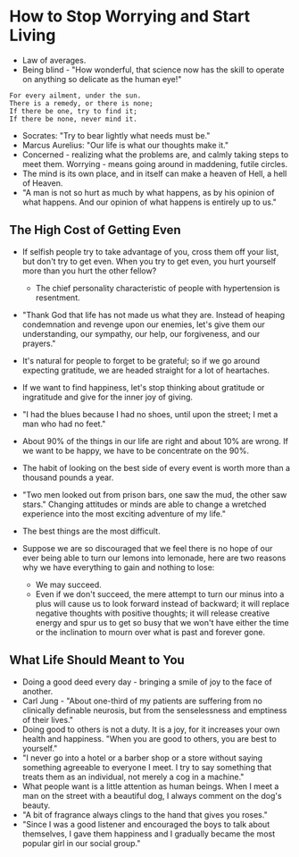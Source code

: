 # How to Stop Worrying and Start Living

- Law of averages.
- Being blind - "How wonderful, that science now has the skill to operate on anything so delicate as the human eye!"

```
For every ailment, under the sun.
There is a remedy, or there is none;
If there be one, try to find it;
If there be none, never mind it.
```

- Socrates: "Try to bear lightly what needs must be."
- Marcus Aurelius: "Our life is what our thoughts make it."
- Concerned - realizing what the problems are, and calmly taking steps to meet them. Worrying - means going around in maddening, futile circles.
- The mind is its own place, and in itself can make a heaven of Hell, a hell of Heaven.
- "A man is not so hurt as much by what happens, as by his opinion of what happens. And our opinion of what happens is entirely up to us."

## The High Cost of Getting Even

- If selfish people try to take advantage of you, cross them off your list, but don't try to get even. When you try to get even, you hurt yourself more than you hurt the other fellow?
  - The chief personality characteristic of people with hypertension is resentment.
- "Thank God that life has not made us what they are. Instead of heaping condemnation and revenge upon our enemies, let's give them our understanding, our sympathy, our help, our forgiveness, and our prayers."

- It's natural for people to forget to be grateful; so if we go around expecting gratitude, we are headed straight for a lot of heartaches.
- If we want to find happiness, let's stop thinking about gratitude or ingratitude and give for the inner joy of giving.
- "I had the blues because I had no shoes, until upon the street; I met a man who had no feet."
- About 90% of the things in our life are right and about 10% are wrong. If we want to be happy, we have to be concentrate on the 90%.
- The habit of looking on the best side of every event is worth more than a thousand pounds a year.

- "Two men looked out from prison bars, one saw the mud, the other saw stars." Changing attitudes or minds are able to change a wretched experience into the most exciting adventure of my life."
- The best things are the most difficult.
- Suppose we are so discouraged that we feel there is no hope of our ever being able to turn our lemons into lemonade, here are two reasons why we have everything to gain and nothing to lose:
  - We may succeed.
  - Even if we don't succeed, the mere attempt to turn our minus into a plus will cause us to look forward instead of backward; it will replace negative thoughts with positive thoughts; it will release creative energy and spur us to get so busy that we won't have either the time or the inclination to mourn over what is past and forever gone.

## What Life Should Meant to You

- Doing a good deed every day - bringing a smile of joy to the face of another.
- Carl Jung - "About one-third of my patients are suffering from no clinically definable neurosis, but  from the senselessness and emptiness of their lives."
- Doing good to others is not a duty. It is a joy, for it increases your own health and happiness. "When you are good to others, you are best to yourself."
- "I never go into a hotel or a barber shop or a store without saying something agreeable to everyone I meet. I try to say something that treats them as an individual, not merely a cog in a machine."
- What people want is a little attention as human beings. When I meet a man on the street with a beautiful dog, I always comment on the dog's beauty.
- "A bit of fragrance always clings to the hand that gives you roses."
- "Since I was a good listener and encouraged the boys to talk about themselves, I gave them happiness and I gradually became the most popular girl in our social group."

